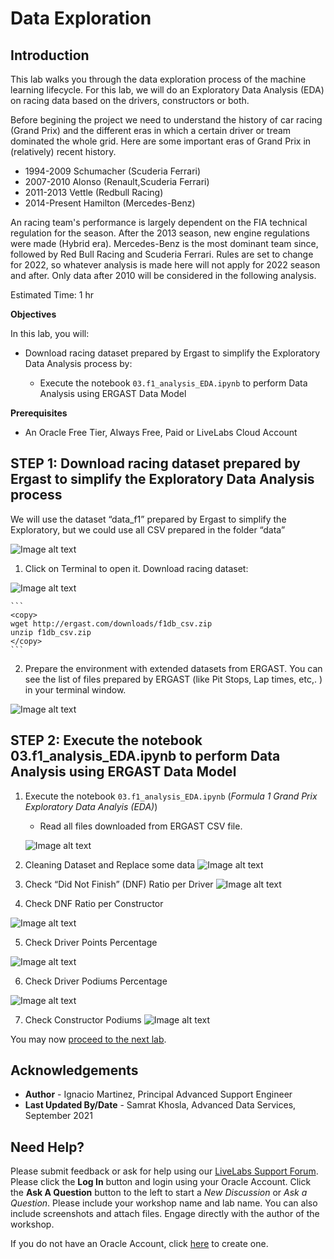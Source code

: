 # Data Exploration 

## Introduction

This lab walks you through the data exploration process of the machine learning lifecycle. For this lab, we will do an Exploratory Data Analysis (EDA) on racing data based on the drivers, constructors or both. 

Before begining the project we need to understand the history of car racing (Grand Prix) and the different eras in which a certain driver or tream dominated the whole grid. Here are some important eras of Grand Prix in (relatively) recent history.
* 1994-2009 Schumacher (Scuderia Ferrari)
* 2007-2010 Alonso (Renault,Scuderia Ferrari)
* 2011-2013 Vettle (Redbull Racing)
* 2014-Present Hamilton (Mercedes-Benz)

An racing team's performance is largely dependent on the FIA technical regulation for the season. After the 2013 season, new engine regulations were made (Hybrid era). Mercedes-Benz is the most dominant team since, followed by Red Bull Racing and Scuderia Ferrari. Rules are set to change for 2022, so whatever analysis is made here will not apply for 2022 season and after. Only data after 2010 will be considered in the following analysis.

Estimated Time: 1 hr


<b> Objectives </b>

In this lab, you will:
  * Download racing dataset prepared by Ergast to simplify the Exploratory Data Analysis process by:

    * Execute the notebook ```03.f1_analysis_EDA.ipynb``` to perform Data Analysis using ERGAST Data Model

<b> Prerequisites </b>

* An Oracle Free Tier, Always Free, Paid or LiveLabs Cloud Account


## **STEP 1**:  Download racing dataset prepared by Ergast to simplify the Exploratory Data Analysis process

We will use the dataset “data_f1” prepared by Ergast to simplify the Exploratory, but we could use all CSV prepared in the folder “data”

![Image alt text](./images/EDA.png)

1. Click on Terminal to open it. Download racing dataset:
  
  ![Image alt text](./images/terminal.png)

    ``` 
    <copy>
    wget http://ergast.com/downloads/f1db_csv.zip
    unzip f1db_csv.zip
    </copy>
    ```

2. Prepare the environment with extended datasets from ERGAST. You can see the list of files prepared by ERGAST (like Pit Stops, Lap times, etc,. ) in your terminal window. 

  ![Image alt text](./images/files.png)


## **STEP 2:** Execute the notebook 03.f1_analysis_EDA.ipynb to perform Data Analysis using ERGAST Data Model

1. Execute the notebook ```03.f1_analysis_EDA.ipynb``` (_Formula 1 Grand Prix Exploratory Data Analyis (EDA)_)

    * Read all files downloaded from ERGAST CSV file. 

    ![Image alt text](./images/execute.png)

  
2. Cleaning Dataset and Replace some data
    ![Image alt text](./images/clean.png)

3. Check “Did Not Finish” (DNF) Ratio per Driver
    ![Image alt text](./images/dnf.png)

4. Check DNF Ratio per Constructor

  ![Image alt text](./images/dnf_c.png)

5. Check Driver Points Percentage

  ![Image alt text](./images/dnf_d.png)

6. Check Driver Podiums Percentage

  ![Image alt text](./images/dnf-p.png)

7. Check Constructor Podiums
    ![Image alt text](./images/cp.png)

  
You may now [proceed to the next lab](#next).

## Acknowledgements
* **Author** - Ignacio Martinez, Principal Advanced Support Engineer
* **Last Updated By/Date** - Samrat Khosla, Advanced Data Services, September 2021

## Need Help?
Please submit feedback or ask for help using our [LiveLabs Support Forum](https://community.oracle.com/tech/developers/categories/livelabsdiscussions). Please click the **Log In** button and login using your Oracle Account. Click the **Ask A Question** button to the left to start a *New Discussion* or *Ask a Question*.  Please include your workshop name and lab name.  You can also include screenshots and attach files.  Engage directly with the author of the workshop.

If you do not have an Oracle Account, click [here](https://profile.oracle.com/myprofile/account/create-account.jspx) to create one.
